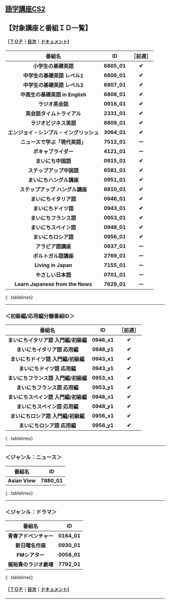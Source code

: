 ## [語学講座CS2](https://csreviser.github.io/CaptureStream2/)  
## 【対象講座と番組ＩＤ一覧】　　　    
#### ［[ＴＯＰ](./)**｜**[目次](./#目次)**｜**[ドキュメント](./#ドキュメント-1)]
<style>
.tablelines table, .tablelines td, .tablelines th {
        border: 1px solid black;
        }
</style>

|番組名|ID|［前週］|
|:-------------:|:-------------:|:-------------:|
| **小学生の基礎英語**|**6805_01**|**✔︎**|
| **中学生の基礎英語 レベル1**|**6806_01**|**✔︎**|
| **中学生の基礎英語 レベル2** | **6807_01** |**✔︎**|
| **中高生の基礎英語 in English** |**6808_01** |**✔︎**| 
| **ラジオ英会話** |	**0916_01** |**✔︎**|
| **英会話タイムトライアル** |	**2331_01** |**✔︎**|
| **ラジオビジネス英語** |	**6809_01** |**✔︎**|
| **エンジョイ・シンプル・イングリッシュ** |**3064_01** |**✔︎**|
| **ニュースで学ぶ「現代英語」**| **7512_01** |**ー**|
| **ボキャブライダー** |**4121_01** |**ー**|
| **まいにち中国語** |**0915_01** |**✔︎**|
| **ステップアップ中国語** | **6581_01** |**✔︎**|
| **まいにちハングル講座** |**0951_01** |**✔︎**|
| **ステップアップ ハングル講座** | **6810_01** |**✔︎**|
| **まいにちイタリア語** | **0946_01** |**✔︎**|
| **まいにちドイツ語** |**0943_01** |**✔︎**|
| **まいにちフランス語** |**0953_01** |**✔︎**|
| **まいにちスペイン語** |**0948_01** |**✔︎**|
| **まいにちロシア語** | **0956_01** |**✔︎**|
| **アラビア語講座** |**0937_01** |**ー**|
| **ポルトガル語講座**|**2769_01** |**ー**|
| **Living in Japan** | **7155_01** |**ー**|
| **やさしい日本語** | **0701_01** |**ー**|
| **Learn Japanese from the News**  | **7629_01** |**ー**|
{: .tablelines}

***

### ＜初級編/応用編分離番組ID＞
<style>
.tablelines table, .tablelines td, .tablelines th {
        border: 1px solid black;
        }
</style>

|番組名|ID|［前週］|
|:-------------:|:-------------:|:-------------:|
| **まいにちイタリア語 入門編/初級編** | **0946_x1** |**✔︎**|
| **まいにちイタリア語 応用編** | **0946_y1** |**✔︎**|
| **まいにちドイツ語 入門編/初級編** |**0943_x1** |**✔︎**|
| **まいにちドイツ語 応用編** |**0943_y1** |**✔︎**|
| **まいにちフランス語 入門編/初級編** |**0953_x1** |**✔︎**|
| **まいにちフランス語 応用編** |**0953_y1** |**✔︎**|
| **まいにちスペイン語 入門編/初級編** |**0948_x1** |**✔︎**|
| **まいにちスペイン語 応用編** |**0948_y1** |**✔︎**|
| **まいにちロシア語 入門編/初級編** | **0956_x1** |**✔︎**|
| **まいにちロシア語 応用編** | **0956_y1** |**✔︎**|
{: .tablelines}

***

### ＜ジャンル：ニュース＞
<style>
.tablelines table, .tablelines td, .tablelines th {
        border: 1px solid black;
        }
</style>
| 番組名  |	ID |
|:-------------:|:-------------:|
|**Asian View** | **7880_01** |
{: .tablelines}

***

### ＜ジャンル：ドラマ＞
<style>
.tablelines table, .tablelines td, .tablelines th {
        border: 1px solid black;
        }
</style>
| 番組名  |	ID |
|:-------------:|:-------------:|
|**青春アドベンチャー** | **0164_01** |
|**新日曜名作座** | **0930_01** |
|**FMシアター** | **0058_01** |
|**梶裕貴のラジオ劇場** | **7792_01** |
{: .tablelines}


#### ［[ＴＯＰ](./)**｜**[目次](./#目次)**｜**[ドキュメント](./#ドキュメント-1)]

*** 
 <link rel="shortcut icon" type="image/x-icon" href="https://avatars.githubusercontent.com/u/46049273?v=4">
 <meta name="twitter:image:src" content="https://avatars.githubusercontent.com/u/46049273?v=4">
